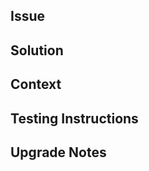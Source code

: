 ## Issue
<!-- What issue is this PR trying to solve? -->


## Solution
<!-- A summary of the solution addressing the above issue -->


## Context
<!-- What is some specialized knowledge relevant to this project/technology -->


## Testing Instructions
<!-- What steps need to be taken to test this PR? -->


## Upgrade Notes
<!-- To upgrade from an older revision of charmed tempo, ... -->
